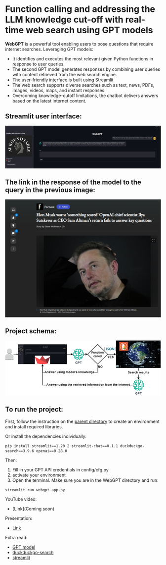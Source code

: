 # Function calling and addressing the LLM knowledge cut-off with real-time web search using GPT models

**WebGPT** is a powerful tool enabling users to pose questions that require internet searches. Leveraging GPT models:
* It identifies and executes the most relevant given Python functions in response to user queries. 
* The second GPT model generates responses by combining user queries with content retrieved from the web search engine. 
* The user-friendly interface is built using Streamlit
* The web search supports diverse searches such as text, news, PDFs, images, videos, maps, and instant responses. 
* Overcoming knowledge-cutoff limitations, the chatbot delivers answers based on the latest internet content.

## Streamlit user interface:
<div align="center">
  <img src="images/ui.png" alt="UI">
</div>

## The link in the response of the model to the query in the previous image: 
<div align="center">
  <img src="images/result.png" alt="Result">
</div>

## Project schema:
<div align="center">
  <img src="images/WebSearch.png" alt="Schema">
</div>

## To run the project:

First, follow the instruction on the [parent directory](https://github.com/Farzad-R/LLM-Zero-to-Hundred) to create an environment and install required libraries. 

Or install the dependencies individually:

```
pip install streamlit==1.28.2 streamlit-chat==0.1.1 duckduckgo-search==3.9.6 openai==0.28.0
```

Then:

1. Fill in your GPT API credentials in config/cfg.py
2. activate your environment
3. Open the terminal. Make sure you are in the WebGPT directory and run:
```
streamlit run webgpt_app.py
```

YouTube video:
- [Link](Coming soon)

Presentation:
- [Link](https://github.com/Farzad-R/LLM-Zero-to-Hundred/blob/master/WebGPT/presentation/slides.pdf)

Extra read:
- [GPT model](https://platform.openai.com/docs/models/overview) 
- [duckduckgo-search](https://pypi.org/project/duckduckgo-search/)
- [streamlit](https://docs.streamlit.io/)


